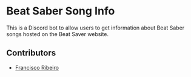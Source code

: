 # Beat Saber Song Info

This is a Discord bot to allow users to get information about Beat Saber songs hosted on the Beat Saver website.

## Contributors

- [Francisco Ribeiro](https://github.com/FranciscoRibeiro03)
